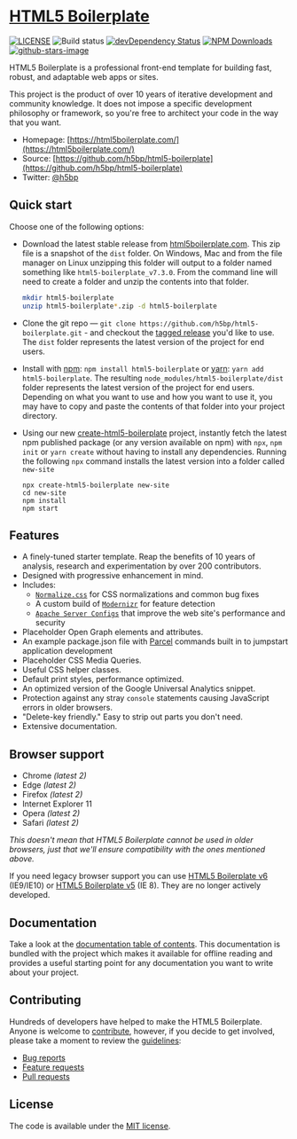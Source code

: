 # [HTML5 Boilerplate](https://html5boilerplate.com/)

[![LICENSE](https://img.shields.io/badge/license-MIT-lightgrey.svg)](https://github.com/h5bp/html5-boilerplate/blob/master/LICENSE.txt)
![Build status](https://github.com/h5bp/html5-boilerplate/workflows/Tests/badge.svg)
[![devDependency Status](https://david-dm.org/h5bp/html5-boilerplate/dev-status.svg)](https://david-dm.org/h5bp/html5-boilerplate#info=devDependencies)
[![NPM Downloads](https://img.shields.io/npm/dt/html5-boilerplate.svg)](https://www.npmjs.com/package/html5-boilerplate)
[![github-stars-image](https://img.shields.io/github/stars/h5bp/html5-boilerplate.svg?label=github%20stars)](https://github.com/h5bp/html5-boilerplate)

HTML5 Boilerplate is a professional front-end template for building
fast, robust, and adaptable web apps or sites.

This project is the product of over 10 years of iterative development and
community knowledge. It does not impose a specific development
philosophy or framework, so you're free to architect your code in the
way that you want.

* Homepage: [https://html5boilerplate.com/](https://html5boilerplate.com/)
* Source: [https://github.com/h5bp/html5-boilerplate](https://github.com/h5bp/html5-boilerplate)
* Twitter: [@h5bp](https://twitter.com/h5bp)

## Quick start

Choose one of the following options:

* Download the latest stable release from
  [html5boilerplate.com](https://html5boilerplate.com/). This zip file is a
  snapshot of the `dist` folder. On Windows, Mac and from the file manager on
  Linux unzipping this folder will output to a folder named something like
  `html5-boilerplate_v7.3.0`. From the command line will need to create a
  folder and unzip the contents into that folder.

  ```bash
  mkdir html5-boilerplate
  unzip html5-boilerplate*.zip -d html5-boilerplate
  ```

* Clone the git repo — `git clone
  https://github.com/h5bp/html5-boilerplate.git` - and checkout the
  [tagged release](https://github.com/h5bp/html5-boilerplate/releases)
  you'd like to use. The `dist` folder represents the latest version of the
  project for end users.

* Install with [npm](https://www.npmjs.com/): `npm install html5-boilerplate`
  or [yarn](https://yarnpkg.com/): `yarn add html5-boilerplate`. The resulting
  `node_modules/html5-boilerplate/dist` folder represents the latest version of
  the project for end users. Depending on what you want to use and how you want
  to use it, you may have to copy and paste the contents of that folder into
  your project directory.

* Using our new [create-html5-boilerplate](https://github.com/h5bp/create-html5-boilerplate)
  project, instantly fetch the latest npm published package (or any version
  available on npm) with `npx`, `npm init` or `yarn create` without having to
  install any dependencies. Running the following `npx` command installs the
  latest version into a folder called `new-site`

  ```
  npx create-html5-boilerplate new-site
  cd new-site
  npm install
  npm start
  ```

## Features

* A finely-tuned starter template. Reap the benefits of 10 years of analysis,
  research and experimentation by over 200 contributors.
* Designed with progressive enhancement in mind.
* Includes:
  * [`Normalize.css`](https://necolas.github.com/normalize.css/)
    for CSS normalizations and common bug fixes
  * A custom build of [`Modernizr`](https://modernizr.com/) for feature
    detection
  * [`Apache Server Configs`](https://github.com/h5bp/server-configs-apache)
    that improve the web site's performance and security
* Placeholder Open Graph elements and attributes.
* An example package.json file with [Parcel](https://parceljs.org/) commands
  built in to jumpstart application development
* Placeholder CSS Media Queries.
* Useful CSS helper classes.
* Default print styles, performance optimized.
* An optimized version of the Google Universal Analytics snippet.
* Protection against any stray `console` statements causing JavaScript
  errors in older browsers.
* "Delete-key friendly." Easy to strip out parts you don't need.
* Extensive documentation.

## Browser support

* Chrome *(latest 2)*
* Edge *(latest 2)*
* Firefox *(latest 2)*
* Internet Explorer 11
* Opera *(latest 2)*
* Safari *(latest 2)*

*This doesn't mean that HTML5 Boilerplate cannot be used in older browsers,
just that we'll ensure compatibility with the ones mentioned above.*

If you need legacy browser support you can use [HTML5 Boilerplate v6](https://github.com/h5bp/html5-boilerplate/releases/tag/6.1.0) (IE9/IE10)
or [HTML5 Boilerplate v5](https://github.com/h5bp/html5-boilerplate/releases/tag/5.3.0)
(IE 8). They are no longer actively developed.

## Documentation

Take a look at the [documentation table of contents](dist/doc/TOC.md). This
documentation is bundled with the project which makes it available for offline
reading and provides a useful starting point for any documentation you want to
write about your project.

## Contributing

Hundreds of developers have helped to make the HTML5 Boilerplate. Anyone is
welcome to [contribute](.github/CONTRIBUTING.md), however, if you decide to get
involved, please take a moment to review the [guidelines](.github/CONTRIBUTING.md):

* [Bug reports](.github/CONTRIBUTING.md#bugs)
* [Feature requests](.github/CONTRIBUTING.md#features)
* [Pull requests](.github/CONTRIBUTING.md#pull-requests)

## License

The code is available under the [MIT license](LICENSE.txt).
